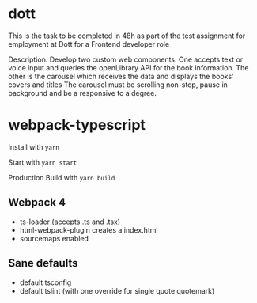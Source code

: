 # dott
This is the  task to be completed in 48h as part of the test assignment
for employment at Dott for a Frontend developer role

Description:
 Develop two custom web components.
 One accepts text or voice input and queries the openLibrary API 
 for the book information.
 The other is the carousel which receives the data and displays the books' covers and titles
 The carousel must be scrolling non-stop, pause in background and be a responsive to a degree.
# webpack-typescript

Install with `yarn`

Start with `yarn start` 

Production Build with `yarn build`


## Webpack 4

- ts-loader (accepts .ts and .tsx)
- html-webpack-plugin creates a index.html
- sourcemaps enabled

## Sane defaults

- default tsconfig
- default tslint (with one override for single quote quotemark)

